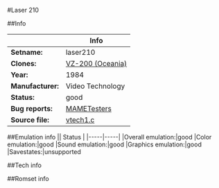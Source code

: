 #Laser 210

##Info

||Info|
|-----|-----|
|**Setname:**|laser210
|**Clones:**|[VZ-200 (Oceania)](vz200.md)
|**Year:**|1984
|**Manufacturer:**|Video Technology
|**Status:**|good
|**Bug reports:**|[MAMETesters](http://mametesters.org/view_all_set.php?type=1&temporary=y&search=vtech1.c)
|**Source file:**|[vtech1.c](https://github.com/mamedev/mame/blob/master/src/mess/drivers/vtech1.c)

##Emulation info
|| Status |
|-----|-----|
|Overall emulation:|good
|Color emulation:|good
|Sound emulation:|good
|Graphics emulation:|good
|Savestates:|unsupported

##Tech info

##Romset info

<!--- START OF EDITED COMMENT DO NOT TOUCH TEXT ABOVE-->
